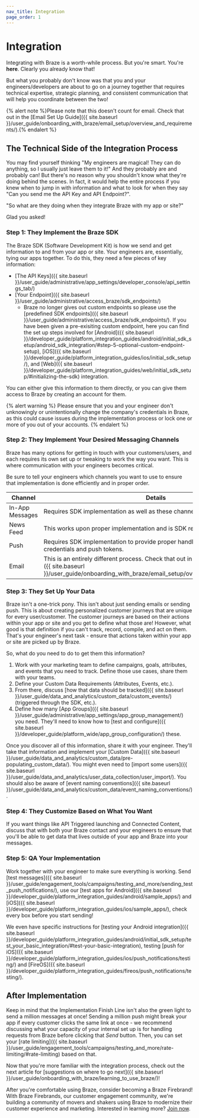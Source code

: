 ```yaml
---
nav_title: Integration
page_order: 1
---
```


# Integration

Integrating with Braze is a worth-while process. But you're smart. You're __here__. Clearly you already know that!

But what you probably don't know was that you and your engineers/developers are about to go on a journey together that requires technical expertise, strategic planning, and consistent communication that will help you coordinate between the two!

{% alert note %}Please note that this doesn't count for email. Check that out in the [Email Set Up Guide]({{ site.baseurl }}/user_guide/onboarding_with_braze/email_setup/overview_and_requirements/).{% endalert %}

## The Technical Side of the Integration Process

You may find yourself thinking "My engineers are magical! They can do anything, so I usually just leave them to it!" And they probably are and probably can! But there's no reason why you shouldn't know what they're doing behind the scenes. In fact, it would help the entire process if you knew when to jump in with information and what to look for when they say "Can you send me the API Key and API Endpoint?".

"So what are they doing when they integrate Braze with my app or site?"

Glad you asked!

### Step 1: They Implement the Braze SDK

The Braze SDK (Software Development Kit) is how we send and get information to and from your app or site. Your engineers are, essentially, tying our apps together. To do this, they need a few pieces of key information:

* [The API Keys]({{ site.baseurl }}/user_guide/administrative/app_settings/developer_console/api_settings_tab/)
* [Your Endpoint]({{ site.baseurl }}/user_guide/administrative/access_braze/sdk_endpoints/)
  * Braze no longer gives out custom endpoints so please use the [predefined SDK endpoints]({{ site.baseurl }}/user_guide/administrative/access_braze/sdk_endpoints/). If you have been given a pre-exisiting custom endpoint, here you can find the set up steps involved for [Android]({{ site.baseurl }}/developer_guide/platform_integration_guides/android/initial_sdk_setup/android_sdk_integration/#step-5-optional-custom-endpoint-setup), [iOS]({{ site.baseurl }}/developer_guide/platform_integration_guides/ios/initial_sdk_setup/), and [Web]({{ site.baseurl }}/developer_guide/platform_integration_guides/web/initial_sdk_setup/#initializing-the-sdk) integration.

You can either give this information to them directly, or you can give them access to Braze by creating an account for them.

{% alert warning %}
Please ensure that you and your engineer don't unknowingly or unintentionally change the company's credentials in Braze, as this could cause issues during the implementation process or lock one or more of you out of your accounts.
{% endalert %}

### Step 2: They Implement Your Desired Messaging Channels

Braze has many options for getting in touch with your customers/users, and each requires its own set up or tweaking to work the way you want. This is where communication with your engineers becomes critical.

Be sure to tell your engineers which channels you want to use to ensure that implementation is done efficiently and in proper order.

| Channel | Details |
|---|---|
| In-App Messages | Requires SDK implementation as well as these channel-specific steps. |
| News Feed | This works upon proper implementation and is SDK required. |
| Push | Requires SDK implementation to provide proper handling around messaging credentials and push tokens. |
| Email | This is an entirely different process. Check that out in [our Email Setup section]({{ site.baseurl }}/user_guide/onboarding_with_braze/email_setup/overview_and_requirements). |

### Step 3: They Set Up Your Data

Braze isn't a one-trick pony. This isn't about just sending emails or sending push. This is about creating personalized customer journeys that are unique for every user/customer. The customer journeys are based on their actions within your app or site and you get to define what those are! However, what good is that definition if you can't track, record, compile, and act on them. That's your engineer's next task - ensure that actions taken within your app or site are picked up by Braze.

So, what do you need to do to get them this information?

1. Work with your marketing team to define campaigns, goals, attributes, and events that you need to track. Define those use cases, share them with your teams.
2. Define your Custom Data Requirements (Attributes, Events, etc.).
3. From there, discuss [how that data should be tracked]({{ site.baseurl }}/user_guide/data_and_analytics/custom_data/custom_events/) (triggered through the SDK, etc.).
4. Define how many [App Groups]({{ site.baseurl }}/user_guide/administrative/app_settings/app_group_management/) you need. They'll need to know how to [test and configure]({{ site.baseurl }}/developer_guide/platform_wide/app_group_configuration/) these.

Once you discover all of this information, share it with your engineer. They'll take that information and implement your [Custom Data]({{ site.baseurl }}/user_guide/data_and_analytics/custom_data/pre-populating_custom_data/). You might even need to [import some users]({{ site.baseurl }}/user_guide/data_and_analytics/user_data_collection/user_import/). You should also be aware of [event naming conventions]({{ site.baseurl }}/user_guide/data_and_analytics/custom_data/event_naming_conventions/).

### Step 4: They Customize Based on What You Want

If you want things like API Triggered launching and Connected Content, discuss that with both your Braze contact and your engineers to ensure that you'll be able to get data that lives outside of your app and Braze into your messages.

### Step 5: QA Your Implementation

Work together with your engineer to make sure everything is working. Send [test messages]({{ site.baseurl }}/user_guide/engagement_tools/campaigns/testing_and_more/sending_test_push_notifications/), use our [test apps for Android]({{ site.baseurl }}/developer_guide/platform_integration_guides/android/sample_apps/) and [iOS]({{ site.baseurl }}/developer_guide/platform_integration_guides/ios/sample_apps/), check every box before you start sending!

We even have specific instructions for [testing your Android integration]({{ site.baseurl }}/developer_guide/platform_integration_guides/android/initial_sdk_setup/test_your_basic_integration/#test-your-basic-integration), testing [push for iOS]({{ site.baseurl }}/developer_guide/platform_integration_guides/ios/push_notifications/testing/) and [FireOS]({{ site.baseurl }}/developer_guide/platform_integration_guides/fireos/push_notifications/testing/).

## After Implementation

Keep in mind that the Implementation Finish Line isn't also the green light to send a million messages at once! Sending a million push might break your app if every customer clicks the same link at once - we recommend discussing what your capacity of your internal set up is for handling requests from Braze before clicking that _Send_ button. Then, you can set your [rate limiting]({{ site.baseurl }}/user_guide/engagement_tools/campaigns/testing_and_more/rate-limiting/#rate-limiting) based on that.

Now that you're more familiar with the integration process, check out the next article for [suggestions on where to go next]({{ site.baseurl }}/user_guide/onboarding_with_braze/learning_to_use_braze/)!

After you're comfortable using Braze, consider becoming a Braze Firebrand! With Braze Firebrands, our customer engagement community, we're building a community of movers and shakers using Braze to modernize their customer experience and marketing. Interested in learning more? [Join now](https://brazefirebrands.splashthat.com/).
